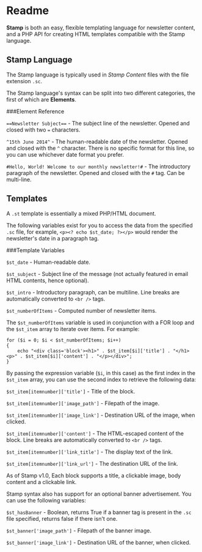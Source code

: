 Readme
======

**Stamp** is both an easy, flexible templating language for newsletter content, and a PHP API for creating HTML templates compatible with the Stamp language.

Stamp Language
--------------

The Stamp language is typically used in *Stamp Content* files with the file extension `.sc`.

The Stamp language's syntax can be split into two different categories, the first of which are **Elements**.

###Element Reference

`==Newsletter Subject==` - The subject line of the newsletter. Opened and closed with two `=` characters.

`^15th June 2014^` - The human-readable date of the newsletter. Opened and closed with the `^` character. There is no specific format for this line, so you can use whichever date format you prefer.

`#Hello, World! Welcome to our monthly newsletter!#` - The introductory paragraph of the newsletter. Opened and closed with the `#` tag. Can be multi-line.






Templates
---------

A `.st` template is essentially a mixed PHP/HTML document.

The following variables exist for you to access the data from the specified `.sc` file, for example, `<p><? echo $st_date; ?></p>` would render the newsletter's date in a paragraph tag.


###Template Variables

`$st_date` - Human-readable date.

`$st_subject` - Subject line of the message (not actually featured in email HTML contents, hence optional).

`$st_intro` - Introductory paragraph, can be multiline. Line breaks are automatically converted to `<br />` tags.

`$st_numberOfItems` - Computed number of newsletter items.

The `$st_numberOfItems` variable is used in conjunction with a FOR loop and the `$st_item` array to iterate over items. For example:

	for ($i = 0; $i < $st_numberOfItems; $i++)
	{
		echo "<div class='block'><h1>" . $st_item[$i]['title'] . "</h1><p>" . $st_item[$i]['content'] . "</p></div>";
	}

By passing the expression variable (`$i`, in this case) as the first index in the `$st_item` array, you can use the second index to retrieve the following data:

`$st_item[itemnumber]['title']` - Title of the block.

`$st_item[itemnumber]['image_path']` - Filepath of the image.

`$st_item[itemnumber]['image_link']` - Destination URL of the image, when clicked.

`$st_item[itemnumber]['content']` - The HTML-escaped content of the block. Line breaks are automatically converted to `<br />` tags.

`$st_item[itemnumber]['link_title']` - The display text of the link.

`$st_item[itemnumber]['link_url']` - The destination URL of the link.

As of Stamp v1.0, Each block supports a title, a clickable image, body content and a clickable link.

Stamp syntax also has support for an optional banner advertisement. You can use the following variables:

`$st_hasBanner` - Boolean, returns True if a banner tag is present in the `.sc` file specified, returns false if there isn't one.

`$st_banner['image_path']` - Filepath of the banner image.

`$st_banner['image_link']` - Destination URL of the banner, when clicked.